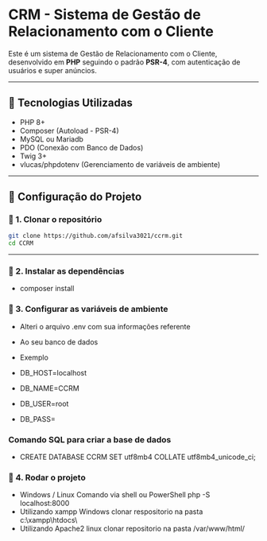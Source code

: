 # CRM - Sistema de Gestão de Relacionamento com o Cliente

Este é um sistema de Gestão de Relacionamento com o Cliente, desenvolvido em **PHP** seguindo o padrão **PSR-4**, com autenticação de usuários e super anúncios.

---

## 📌 Tecnologias Utilizadas

- PHP 8+
- Composer (Autoload - PSR-4)
- MySQL ou Mariadb
- PDO (Conexão com Banco de Dados)
- Twig 3+
- vlucas/phpdotenv (Gerenciamento de variáveis de ambiente)

---

## 📌 Configuração do Projeto

### 🔹 1. Clonar o repositório  
```sh
git clone https://github.com/afsilva3021/ccrm.git
cd CCRM
```
---

### 🔹 2. Instalar as dependências
- composer install


### 🔹 3. Configurar as variáveis de ambiente
- Alteri o arquivo .env com sua informações referente
- Ao seu banco de dados

- Exemplo

- DB_HOST=localhost
- DB_NAME=CCRM
- DB_USER=root
- DB_PASS=

### Comando SQL para criar a base de dados
- CREATE  DATABASE CCRM SET utf8mb4 COLLATE utf8mb4_unicode_ci;

### 🔹 4. Rodar o projeto
- Windows / Linux Comando via shell ou PowerShell php -S localhost:8000
- Utilizando xampp Windows clonar respositorio na pasta c:\xampp\htdocs\
- Utilizando Apache2 linux clonar repositorio na pasta /var/www/html/

